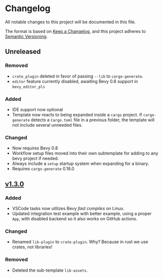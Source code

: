 # Changelog
All notable changes to this project will be documented in this file.

The format is based on [Keep a Changelog](https://keepachangelog.com/en/1.0.0/),
and this project adheres to [Semantic Versioning](https://semver.org/spec/v2.0.0.html).

## Unreleased
### Removed
- `crate_plugin` deleted in favor of passing `--lib` to `cargo-generate`.
- `editor` feature currently disabled, awaiting Bevy 0.8 support in `bevy_editor_pls`

### Added
- IDE support now optional
- Template now reacts to being expanded inside a `cargo` project. If `cargo-generate` detects a 
`Cargo.toml` file in a previous folder, the template will not include several unneeded files.

### Changed
- Now requires Bevy 0.8
- Workflow setup files moved into their own subtemplate for adding to any bevy project if needed.
- Always include a `setup` startup system when expanding for a binary.
- Requires `cargo-generate` 0.16.0

## [v1.3.0]
### Added
- VSCode tasks now utilizes Bevy *fast compiles* on Linux.
- Updated integration test example with better example, using a proper `App`, with disabled
backend so it also works on GitHub actions.

### Changed
- Renamed `lib-plugin` to `crate-plugin`. Why? Because in rust we use crates, not libraries!

### Removed
- Deleted the sub-template `lib-assets`.

[v1.3.0]: https://github.com/